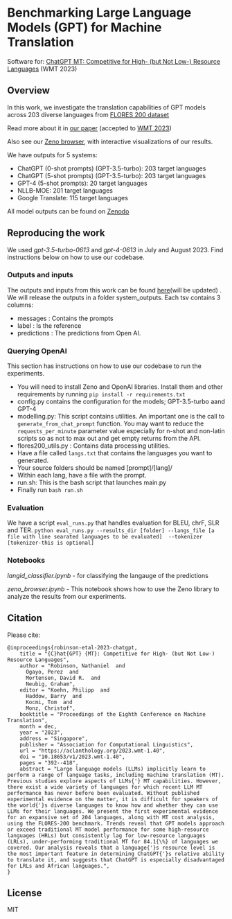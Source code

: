 # Benchmarking Large Language Models (GPT) for Machine Translation

Software for: [ChatGPT MT: Competitive for High- (but Not Low-) Resource Languages](https://aclanthology.org/2023.wmt-1.40/) (WMT 2023)

## Overview
In this work, we investigate the translation capabilities of GPT models across 203 diverse languages from [FLORES 200 dataset](https://github.com/facebookresearch/flores/blob/main/flores200/README.md)

Read more about it in [our paper](https://arxiv.org/abs/2309.07423) (accepted to [WMT 2023](http://www2.statmt.org/wmt23/))

Also see our [Zeno browser](https://hub.zenoml.com/project/cabreraalex/GPT%20MT%20Benchmark), with interactive visualizations of our results.

We have outputs for 5 systems:
  - ChatGPT (0-shot prompts) (GPT-3.5-turbo): 203 target languages
  - ChatGPT (5-shot prompts) (GPT-3.5-turbo): 203 target languages
  - GPT-4 (5-shot prompts): 20 target languages
  - NLLB-MOE: 201 target languages
  - Google Translate: 115 target languages

All model outputs can be found on [Zenodo](https://zenodo.org/records/8286649)
  
## Reproducing the work
We used _gpt-3.5-turbo-0613_  and *gpt-4-0613* in July and August 2023. 
Find instructions below on how to use our codebase.

### Outputs and inputs
The outputs and inputs from this work can be found [here]()(will be updated) . We  will release the outputs in a folder system_outputs.  Each tsv contains 3 columns:
- messages : Contains the prompts
- label : Is the reference
- predictions : The predictions from Open AI.

###  Querying OpenAI
This section has instructions on how to use our codebase to run the experiments.
- You will need to install Zeno and OpenAI libraries. Install them and other requirements by running `pip install -r requirements.txt`
- config.py contains the configuration for the models; GPT-3.5-turbo aand GPT-4
- modelling.py: This script contains utilities. An important one is the call to `generate_from_chat_prompt` function. You may want to reduce the `requests_per_minute` parameter value especially for n-shot and non-latin scripts so as not to max out and get empty returns from the API.
- flores200_utils.py : Contains data processing utilities.
- Have a file called `langs.txt` that contains the languages you want to generated. 
- Your source folders should be named [prompt]/[lang]/
- Within each lang, have a file with the prompt. 
- run.sh: This is the bash script that launches main.py
- Finally run `bash run.sh`

### Evaluation
We have a script `eval_runs.py` that handles evaluation for BLEU, chrF, SLR and TER.
`python eval_runs.py --results_dir [folder] --langs_file [a file with line searated languages to be evaluated]  --tokenizer [tokenizer-this is optional]`
### Notebooks
*langid_classifier.ipynb* - for classifying the langauge of the predictions

*zeno_browser.ipynb* - This notebook shows how to use the Zeno library to analyze the results from our experiments.

## Citation

Please cite:

```
@inproceedings{robinson-etal-2023-chatgpt,
    title = "{C}hat{GPT} {MT}: Competitive for High- (but Not Low-) Resource Languages",
    author = "Robinson, Nathaniel  and
      Ogayo, Perez  and
      Mortensen, David R.  and
      Neubig, Graham",
    editor = "Koehn, Philipp  and
      Haddow, Barry  and
      Kocmi, Tom  and
      Monz, Christof",
    booktitle = "Proceedings of the Eighth Conference on Machine Translation",
    month = dec,
    year = "2023",
    address = "Singapore",
    publisher = "Association for Computational Linguistics",
    url = "https://aclanthology.org/2023.wmt-1.40",
    doi = "10.18653/v1/2023.wmt-1.40",
    pages = "392--418",
    abstract = "Large language models (LLMs) implicitly learn to perform a range of language tasks, including machine translation (MT). Previous studies explore aspects of LLMs{'} MT capabilities. However, there exist a wide variety of languages for which recent LLM MT performance has never before been evaluated. Without published experimental evidence on the matter, it is difficult for speakers of the world{'}s diverse languages to know how and whether they can use LLMs for their languages. We present the first experimental evidence for an expansive set of 204 languages, along with MT cost analysis, using the FLORES-200 benchmark. Trends reveal that GPT models approach or exceed traditional MT model performance for some high-resource languages (HRLs) but consistently lag for low-resource languages (LRLs), under-performing traditional MT for 84.1{\%} of languages we covered. Our analysis reveals that a language{'}s resource level is the most important feature in determining ChatGPT{'}s relative ability to translate it, and suggests that ChatGPT is especially disadvantaged for LRLs and African languages.",
}
```

## License
MIT
